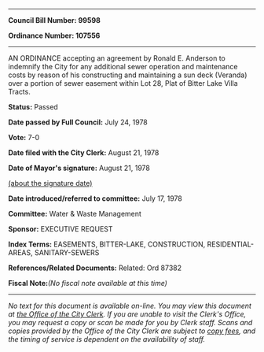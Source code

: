 

********

**Council Bill Number: 99598**
   
**Ordinance Number: 107556**
********

 AN ORDINANCE accepting an agreement by Ronald E. Anderson to indemnify the City for any additional sewer operation and maintenance costs by reason of his constructing and maintaining a sun deck (Veranda) over a portion of sewer easement within Lot 28, Plat of Bitter Lake Villa Tracts.

**Status:** Passed
   
**Date passed by Full Council:** July 24, 1978
   
**Vote:** 7-0
   
**Date filed with the City Clerk:** August 21, 1978
   
**Date of Mayor's signature:** August 21, 1978
   
[(about the signature date)](/~public/approvaldate.htm)
   
   
   
**Date introduced/referred to committee:** July 17, 1978
   
**Committee:** Water & Waste Management
   
**Sponsor:** EXECUTIVE REQUEST
   
   
**Index Terms:** EASEMENTS, BITTER-LAKE, CONSTRUCTION, RESIDENTIAL-AREAS, SANITARY-SEWERS

**References/Related Documents:** Related: Ord 87382

**Fiscal Note:**_(No fiscal note available at this time)_
********

_No text for this document is available on-line. You may view this document at [the Office of the City Clerk](http://www.seattle.gov/leg/clerk/contactUs.htm). If you are unable to visit the Clerk's Office, you may request a copy or scan be made for you by Clerk staff. Scans and copies provided by the Office of the City Clerk are subject to [copy fees](http://clerk.seattle.gov/~public/clerkfees.htm), and the timing of service is dependent on the availability of staff._


